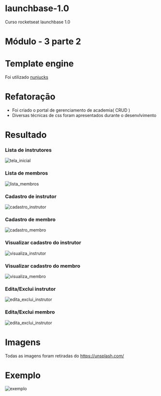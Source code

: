 # launchbase-1.0
Curso rocketseat launchbase 1.0

# Módulo - 3 parte 2

# Template engine
Foi utilizado [nunjucks](https://mozilla.github.io/nunjucks/)

# Refatoração
 - Foi criado o portal de gerenciamento de academia( CRUD )
 - Diversas técnicas de css foram apresentados durante o desenvlvimento

# Resultado

### Lista de instrutores

![tela_inicial](https://image.prntscr.com/image/_WCb1GtZQW_gVoLRKPMDOw.png)

### Lista de membros 

![lista_membros](https://image.prntscr.com/image/wBS2L1dxTMWFYSsQt6HWaw.png)

### Cadastro de instrutor

![cadastro_instrutor](https://image.prntscr.com/image/Psy19RMGSpOlfe6p5Ah0vQ.png)

### Cadastro de membro

![cadastro_membro](https://image.prntscr.com/image/ASCzSSmDQwKbolBcG2JbyQ.png)

### Visualizar cadastro do instrutor

![visualiza_instrutor](https://image.prntscr.com/image/-5tEvsosR2__AHAXYqLZOQ.png)

### Visualizar cadastro do membro

![visualiza_membro](https://image.prntscr.com/image/_-B5wKR3S7C_HD18fXx4Uw.png)

### Edita/Exclui instrutor

![edita_exclui_instrutor](https://image.prntscr.com/image/kr0aKTvXSK_jSa214KtQ9g.png)

### Edita/Exclui membro

![edita_exclui_instrutor](https://image.prntscr.com/image/XvKb5MwZQ6KTsGSXIUExcA.png)

# Imagens
Todas as imagens foram retiradas do https://unsplash.com/

# Exemplo
![exemplo](https://source.unsplash.com/collection/1509083/500x500)